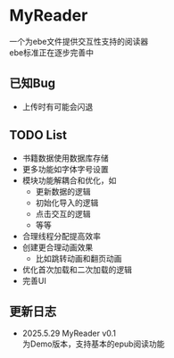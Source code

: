 # MyReader
一个为ebe文件提供交互性支持的阅读器  
ebe标准正在逐步完善中

## 已知Bug
- 上传时有可能会闪退

## TODO List
- 书籍数据使用数据库存储
- 更多功能如字体字号设置
- 模块功能解耦合和优化，如
    - 更新数据的逻辑
    - 初始化导入的逻辑
    - 点击交互的逻辑
    - 等等
- 合理线程分配提高效率
- 创建更合理动画效果
    - 比如跳转动画和翻页动画
- 优化首次加载和二次加载的逻辑
- 完善UI

## 更新日志
- 2025.5.29 MyReader v0.1  
  为Demo版本，支持基本的epub阅读功能

